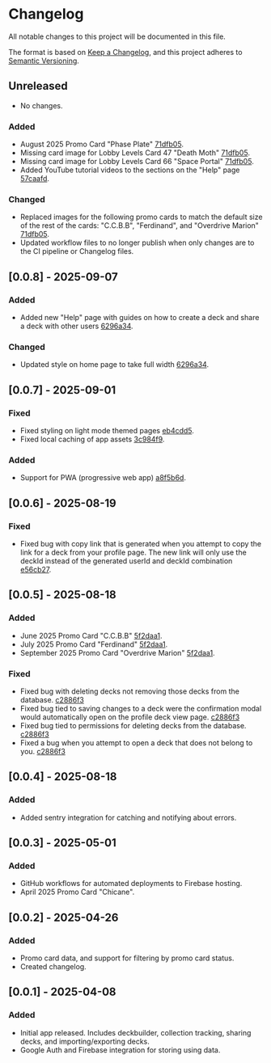 # Changelog

All notable changes to this project will be documented in this file.

The format is based on [Keep a Changelog](https://keepachangelog.com/en/1.1.0/),
and this project adheres to [Semantic Versioning](https://semver.org/spec/v2.0.0.html).

## Unreleased

- No changes.

### Added

- August 2025 Promo Card "Phase Plate" [71dfb05](https://github.com/scottwestover/backrooms-tcg-deck-builder/commit/71dfb0545fe5a743d560bddda35a0e0faafeca3c).
- Missing card image for Lobby Levels Card 47 "Death Moth" [71dfb05](https://github.com/scottwestover/backrooms-tcg-deck-builder/commit/71dfb0545fe5a743d560bddda35a0e0faafeca3c).
- Missing card image for Lobby Levels Card 66 "Space Portal" [71dfb05](https://github.com/scottwestover/backrooms-tcg-deck-builder/commit/71dfb0545fe5a743d560bddda35a0e0faafeca3c).
- Added YouTube tutorial videos to the sections on the "Help" page [57caafd](https://github.com/scottwestover/backrooms-tcg-deck-builder/commit/57caafd5d4f7a870d913d8fce6c92b42db596420).

### Changed

- Replaced images for the following promo cards to match the default size of the rest of the cards: "C.C.B.B", "Ferdinand", and "Overdrive Marion" [71dfb05](https://github.com/scottwestover/backrooms-tcg-deck-builder/commit/71dfb0545fe5a743d560bddda35a0e0faafeca3c).
- Updated workflow files to no longer publish when only changes are to the CI pipeline or Changelog files.

## [0.0.8] - 2025-09-07

### Added

- Added new "Help" page with guides on how to create a deck and share a deck with other users [6296a34](https://github.com/scottwestover/backrooms-tcg-deck-builder/commit/6296a34328933b6d3113ad2808a9fe92103aff3c).

### Changed

- Updated style on home page to take full width [6296a34](https://github.com/scottwestover/backrooms-tcg-deck-builder/commit/6296a34328933b6d3113ad2808a9fe92103aff3c).

## [0.0.7] - 2025-09-01

### Fixed

- Fixed styling on light mode themed pages [eb4cdd5](https://github.com/scottwestover/backrooms-tcg-deck-builder/commit/eb4cdd525e28282dbff563066de376655b8eb8c0).
- Fixed local caching of app assets [3c984f9](https://github.com/scottwestover/backrooms-tcg-deck-builder/commit/3c984f915e11d487b9fa3f38bcde992980dc9664).

### Added

- Support for PWA (progressive web app) [a8f5b6d](https://github.com/scottwestover/backrooms-tcg-deck-builder/commit/a8f5b6dffe90324fea7552a6b20ced3fe45e5993).

## [0.0.6] - 2025-08-19

### Fixed

- Fixed bug with copy link that is generated when you attempt to copy the link for a deck from your profile page. The new link will only use the deckId instead of the generated userId and deckId combination [e56cb27](https://github.com/scottwestover/backrooms-tcg-deck-builder/pull/36/commits/e56cb27349acdb847609cec5ed901843f93e1a07).

## [0.0.5] - 2025-08-18

### Added

- June 2025 Promo Card "C.C.B.B" [5f2daa1](https://github.com/scottwestover/backrooms-tcg-deck-builder/pull/34/commits/5f2daa19d99f5a6b296dd6fa1d50d6dd0dea6ccf).
- July 2025 Promo Card "Ferdinand" [5f2daa1](https://github.com/scottwestover/backrooms-tcg-deck-builder/pull/34/commits/5f2daa19d99f5a6b296dd6fa1d50d6dd0dea6ccf).
- September 2025 Promo Card "Overdrive Marion" [5f2daa1](https://github.com/scottwestover/backrooms-tcg-deck-builder/pull/34/commits/5f2daa19d99f5a6b296dd6fa1d50d6dd0dea6ccf).

### Fixed

- Fixed bug with deleting decks not removing those decks from the database. [c2886f3](https://github.com/scottwestover/backrooms-tcg-deck-builder/pull/34/commits/c2886f354f58c43809e3667de848adaa74b6310e)
- Fixed bug tied to saving changes to a deck were the confirmation modal would automatically open on the profile deck view page. [c2886f3](https://github.com/scottwestover/backrooms-tcg-deck-builder/pull/34/commits/c2886f354f58c43809e3667de848adaa74b6310e)
- Fixed bug tied to permissions for deleting decks from the database. [c2886f3](https://github.com/scottwestover/backrooms-tcg-deck-builder/pull/34/commits/c2886f354f58c43809e3667de848adaa74b6310e)
- Fixed a bug when you attempt to open a deck that does not belong to you. [c2886f3](https://github.com/scottwestover/backrooms-tcg-deck-builder/pull/34/commits/c2886f354f58c43809e3667de848adaa74b6310e)

## [0.0.4] - 2025-08-18

### Added

- Added sentry integration for catching and notifying about errors.

## [0.0.3] - 2025-05-01

### Added

- GitHub workflows for automated deployments to Firebase hosting.
- April 2025 Promo Card "Chicane".

## [0.0.2] - 2025-04-26

### Added

- Promo card data, and support for filtering by promo card status.
- Created changelog.

## [0.0.1] - 2025-04-08

### Added

- Initial app released. Includes deckbuilder, collection tracking, sharing decks, and importing/exporting decks.
- Google Auth and Firebase integration for storing using data.
